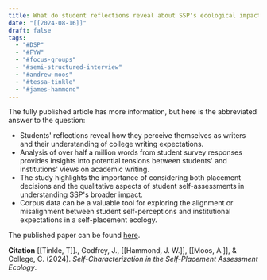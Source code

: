 ```yaml
---
title: What do student reflections reveal about SSP's ecological impacts?
date: "[[2024-08-16]]"
draft: false
tags:
  - "#DSP"
  - "#FYW"
  - "#focus-groups"
  - "#semi-structured-interview"
  - "#andrew-moos"
  - "#tessa-tinkle"
  - "#james-hammond"
---
```

The fully published article has more information, but here is the abbreviated answer to the question: 
- Students' reflections reveal how they perceive themselves as writers and their understanding of college writing expectations.
- Analysis of over half a million words from student survey responses provides insights into potential tensions between students' and institutions' views on academic writing.
- The study highlights the importance of considering both placement decisions and the qualitative aspects of student self-assessments in understanding SSP's broader impact.
- Corpus data can be a valuable tool for exploring the alignment or misalignment between student self-perceptions and institutional expectations in a self-placement ecology.

The published paper can be found <a href="https://escholarship.org/content/qt07c5j8tp/qt07c5j8tp_noSplash_de3bf87e95d7aa9c14b49d91b1bfa1f8.pdf" target="_blank">here</a>.

**Citation**
[[Tinkle, T]]., Godfrey, J., [[Hammond, J. W.]], [[Moos, A.]], & College, C. (2024). _Self-Characterization in the Self-Placement Assessment Ecology_.

